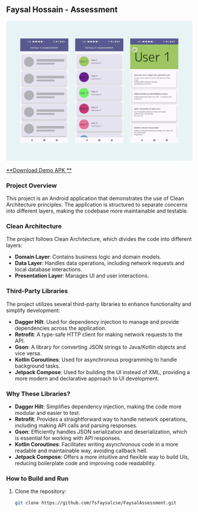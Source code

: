 ## Faysal Hossain - Assessment

![SCREENSHOTS](https://github.com/fsfaysalcse/FaysalAssessment/blob/main/demo/app_screenshots.png?raw=true)

[**Download Demo APK
**](https://github.com/fsfaysalcse/FaysalAssessment/blob/main/demo/app-debug.apk)

### Project Overview

This project is an Android application that demonstrates the use of Clean Architecture principles.
The application is structured to separate concerns into different layers, making the codebase more
maintainable and testable.

### Clean Architecture

The project follows Clean Architecture, which divides the code into different layers:

- **Domain Layer**: Contains business logic and domain models.
- **Data Layer**: Handles data operations, including network requests and local database
  interactions.
- **Presentation Layer**: Manages UI and user interactions.

### Third-Party Libraries

The project utilizes several third-party libraries to enhance functionality and simplify
development:

- **Dagger Hilt**: Used for dependency injection to manage and provide dependencies across the
  application.
- **Retrofit**: A type-safe HTTP client for making network requests to the API.
- **Gson**: A library for converting JSON strings to Java/Kotlin objects and vice versa.
- **Kotlin Coroutines**: Used for asynchronous programming to handle background tasks.
- **Jetpack Compose**: Used for building the UI instead of XML, providing a more modern and
  declarative approach to UI development.

### Why These Libraries?

- **Dagger Hilt**: Simplifies dependency injection, making the code more modular and easier to test.
- **Retrofit**: Provides a straightforward way to handle network operations, including making API
  calls and parsing responses.
- **Gson**: Efficiently handles JSON serialization and deserialization, which is essential for
  working with API responses.
- **Kotlin Coroutines**: Facilitates writing asynchronous code in a more readable and maintainable
  way, avoiding callback hell.
- **Jetpack Compose**: Offers a more intuitive and flexible way to build UIs, reducing boilerplate
  code and improving code readability.

### How to Build and Run

1. Clone the repository:
   ```sh
   git clone https://github.com/fsfaysalcse/FaysalAssessment.git
    ```